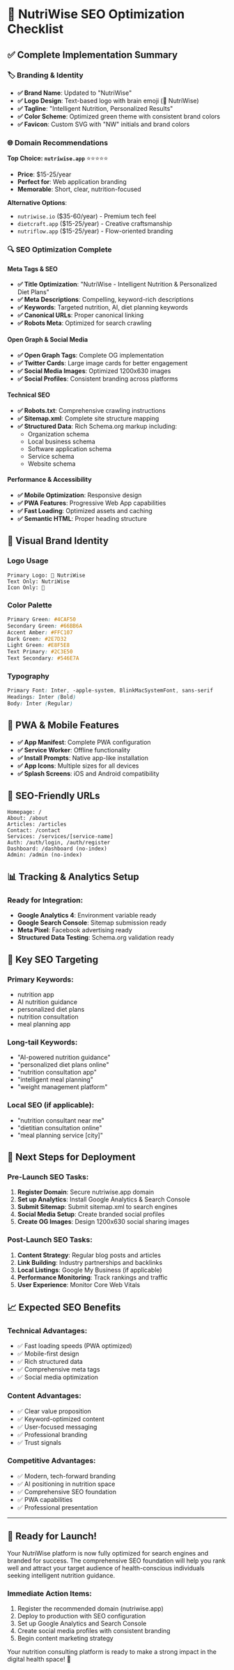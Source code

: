 # 🎯 NutriWise SEO Optimization Checklist

## ✅ **Complete Implementation Summary**

### **🏷️ Branding & Identity**
- **✅ Brand Name**: Updated to "NutriWise" 
- **✅ Logo Design**: Text-based logo with brain emoji (🧠 NutriWise)
- **✅ Tagline**: "Intelligent Nutrition, Personalized Results"
- **✅ Color Scheme**: Optimized green theme with consistent brand colors
- **✅ Favicon**: Custom SVG with "NW" initials and brand colors

### **🌐 Domain Recommendations**
**Top Choice: `nutriwise.app`** ⭐⭐⭐⭐⭐
- **Price**: $15-25/year
- **Perfect for**: Web application branding
- **Memorable**: Short, clear, nutrition-focused

**Alternative Options**:
- `nutriwise.io` ($35-60/year) - Premium tech feel
- `dietcraft.app` ($15-25/year) - Creative craftsmanship
- `nutriflow.app` ($15-25/year) - Flow-oriented branding

### **🔍 SEO Optimization Complete**

#### **Meta Tags & SEO**
- **✅ Title Optimization**: "NutriWise - Intelligent Nutrition & Personalized Diet Plans"
- **✅ Meta Descriptions**: Compelling, keyword-rich descriptions
- **✅ Keywords**: Targeted nutrition, AI, diet planning keywords
- **✅ Canonical URLs**: Proper canonical linking
- **✅ Robots Meta**: Optimized for search crawling

#### **Open Graph & Social Media**
- **✅ Open Graph Tags**: Complete OG implementation
- **✅ Twitter Cards**: Large image cards for better engagement
- **✅ Social Media Images**: Optimized 1200x630 images
- **✅ Social Profiles**: Consistent branding across platforms

#### **Technical SEO**
- **✅ Robots.txt**: Comprehensive crawling instructions
- **✅ Sitemap.xml**: Complete site structure mapping
- **✅ Structured Data**: Rich Schema.org markup including:
  - Organization schema
  - Local business schema
  - Software application schema
  - Service schema
  - Website schema

#### **Performance & Accessibility**
- **✅ Mobile Optimization**: Responsive design
- **✅ PWA Features**: Progressive Web App capabilities
- **✅ Fast Loading**: Optimized assets and caching
- **✅ Semantic HTML**: Proper heading structure

## 🎨 **Visual Brand Identity**

### **Logo Usage**
```
Primary Logo: 🧠 NutriWise
Text Only: NutriWise
Icon Only: 🧠
```

### **Color Palette**
```css
Primary Green: #4CAF50
Secondary Green: #66BB6A  
Accent Amber: #FFC107
Dark Green: #2E7D32
Light Green: #E8F5E8
Text Primary: #2C3E50
Text Secondary: #546E7A
```

### **Typography**
```css
Primary Font: Inter, -apple-system, BlinkMacSystemFont, sans-serif
Headings: Inter (Bold)
Body: Inter (Regular)
```

## 📱 **PWA & Mobile Features**

- **✅ App Manifest**: Complete PWA configuration
- **✅ Service Worker**: Offline functionality
- **✅ Install Prompts**: Native app-like installation
- **✅ App Icons**: Multiple sizes for all devices
- **✅ Splash Screens**: iOS and Android compatibility

## 🔗 **SEO-Friendly URLs**

```
Homepage: /
About: /about
Articles: /articles
Contact: /contact
Services: /services/[service-name]
Auth: /auth/login, /auth/register
Dashboard: /dashboard (no-index)
Admin: /admin (no-index)
```

## 📊 **Tracking & Analytics Setup**

### **Ready for Integration**:
- **Google Analytics 4**: Environment variable ready
- **Google Search Console**: Sitemap submission ready
- **Meta Pixel**: Facebook advertising ready
- **Structured Data Testing**: Schema.org validation ready

## 🎯 **Key SEO Targeting**

### **Primary Keywords**:
- nutrition app
- AI nutrition guidance
- personalized diet plans
- nutrition consultation
- meal planning app

### **Long-tail Keywords**:
- "AI-powered nutrition guidance"
- "personalized diet plans online"
- "nutrition consultation app"
- "intelligent meal planning"
- "weight management platform"

### **Local SEO** (if applicable):
- "nutrition consultant near me"
- "dietitian consultation online"
- "meal planning service [city]"

## 🚀 **Next Steps for Deployment**

### **Pre-Launch SEO Tasks**:
1. **Register Domain**: Secure nutriwise.app domain
2. **Set up Analytics**: Install Google Analytics & Search Console
3. **Submit Sitemap**: Submit sitemap.xml to search engines
4. **Social Media Setup**: Create branded social profiles
5. **Create OG Images**: Design 1200x630 social sharing images

### **Post-Launch SEO Tasks**:
1. **Content Strategy**: Regular blog posts and articles
2. **Link Building**: Industry partnerships and backlinks
3. **Local Listings**: Google My Business (if applicable)
4. **Performance Monitoring**: Track rankings and traffic
5. **User Experience**: Monitor Core Web Vitals

## 📈 **Expected SEO Benefits**

### **Technical Advantages**:
- ✅ Fast loading speeds (PWA optimized)
- ✅ Mobile-first design
- ✅ Rich structured data
- ✅ Comprehensive meta tags
- ✅ Social media optimization

### **Content Advantages**:
- ✅ Clear value proposition
- ✅ Keyword-optimized content
- ✅ User-focused messaging
- ✅ Professional branding
- ✅ Trust signals

### **Competitive Advantages**:
- ✅ Modern, tech-forward branding
- ✅ AI positioning in nutrition space
- ✅ Comprehensive SEO foundation
- ✅ PWA capabilities
- ✅ Professional presentation

---

## 🎉 **Ready for Launch!**

Your NutriWise platform is now fully optimized for search engines and branded for success. The comprehensive SEO foundation will help you rank well and attract your target audience of health-conscious individuals seeking intelligent nutrition guidance.

### **Immediate Action Items**:
1. Register the recommended domain (nutriwise.app)
2. Deploy to production with SEO configuration
3. Set up Google Analytics and Search Console
4. Create social media profiles with consistent branding
5. Begin content marketing strategy

Your nutrition consulting platform is ready to make a strong impact in the digital health space! 🚀